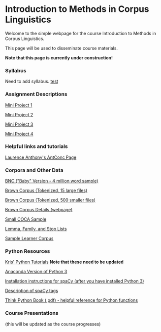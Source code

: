 # Introduction to Methods in Corpus Linguistics

Welcome to the simple webpage for the course Introduction to Methods in Corpus Linguistics.

This page will be used to disseminate course materials.

**Note that this page is currently under construction!**

### Syllabus
Need to add syllabus.
[test](Syllabi/test.md)

### Assignment Descriptions

[Mini Project 1](https://github.com/kristopherkyle/Corpus-Methods-Intro-Y2021/raw/main/Assignments/Mini%20Project%201_20210707.pdf)

[Mini Project 2](https://github.com/kristopherkyle/Corpus-Methods-Intro-Y2021/raw/main/Assignments/Mini%20Project%202.pdf)

[Mini Project 3](https://github.com/kristopherkyle/Corpus-Methods-Intro-Y2021/raw/main/Assignments/Mini%20Project%203.pdf)

[Mini Project 4](https://github.com/kristopherkyle/Corpus-Methods-Intro-Y2021/raw/main/Assignments/Mini%20Project%204.pdf)

### Helpful links and tutorials

[Laurence Anthony's AntConc Page](https://www.laurenceanthony.net/software/antconc/)

### Corpora and Other Data

<a href="http://ota.ox.ac.uk/desc/2553" target="_blank">BNC ("Baby" Version - 4 million word sample)</a>

[Brown Corpus (Tokenized, 15 large files)](https://github.com/kristopherkyle/Corpus-Methods-Intro/blob/master/Course-Materials/Brown_tokenized.zip?raw=true)

[Brown Corpus (Tokenized, 500 smaller files)](https://github.com/kristopherkyle/Corpus-Methods-Intro/blob/master/Course-Materials/brown_single.zip?raw=true)

<a href="https://www1.essex.ac.uk/linguistics/external/clmt/w3c/corpus_ling/content/corpora/list/private/brown/brown.html" target="_blank">Brown Corpus Details (webpage)</a>

[Small COCA Sample](https://github.com/kristopherkyle/Corpus-Methods-Intro/blob/master/Course-Materials/COCA_sample_text.zip?raw=true)

[Lemma, Family, and Stop Lists](https://github.com/kristopherkyle/Corpus-Methods-Intro/blob/master/Course-Materials/ant_conc_lists.zip?raw=true)

[Sample Learner Corpus](https://github.com/kristopherkyle/Corpus-Methods-Intro/blob/master/Course-Materials/small_sample.zip?raw=true)

### Python Resources

[Kris' Python Tutorials]() **Note that these need to be updated**

<a href="https://www.anaconda.com/distribution/#download-section" target="_blank">Anaconda Version of Python 3</a>

<a href="https://spacy.io/usage" target="_blank">Installation instructions for spaCy (after you have installed Python 3)</a>

[Description of spaCy tags](https://github.com/kristopherkyle/Corpus-Methods-Intro/blob/master/Course-Materials/spaCy_tags.xlsx?raw=true)

[Think Python Book (.pdf) - helpful reference for Python functions](https://github.com/kristopherkyle/Corpus-Methods-Intro/blob/master/Course-Materials/thinkpython.pdf?raw=true)

### Course Presentations
(this will be updated as the course progresses)

